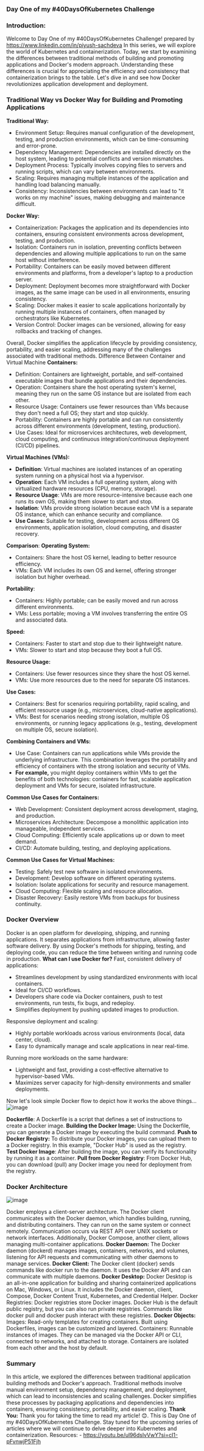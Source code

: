 ### Day One of my #40DaysOfKubernetes Challenge
### Introduction:
Welcome to Day One of my #40DaysOfKubernetes Challenge! prepared by https://www.linkedin.com/in/piyush-sachdeva In this series, we will explore the world of Kubernetes and containerization. Today, we start by examining the differences between traditional methods of building and promoting applications and Docker's modern approach. Understanding these differences is crucial for appreciating the efficiency and consistency that containerization brings to the table. Let's dive in and see how Docker revolutionizes application development and deployment.
### Traditional Way vs Docker Way for Building and Promoting Applications
**Traditional Way:**

- Environment Setup: Requires manual configuration of the development, testing, and production environments, which can be time-consuming and error-prone.
- Dependency Management: Dependencies are installed directly on the host system, leading to potential conflicts and version mismatches.
- Deployment Process: Typically involves copying files to servers and running scripts, which can vary between environments.
- Scaling: Requires managing multiple instances of the application and handling load balancing manually.
- Consistency: Inconsistencies between environments can lead to "it works on my machine" issues, making debugging and maintenance difficult.

**Docker Way:**

- Containerization: Packages the application and its dependencies into containers, ensuring consistent environments across development, testing, and production.
- Isolation: Containers run in isolation, preventing conflicts between dependencies and allowing multiple applications to run on the same host without interference.
- Portability: Containers can be easily moved between different environments and platforms, from a developer's laptop to a production server.
- Deployment: Deployment becomes more straightforward with Docker images, as the same image can be used in all environments, ensuring consistency.
- Scaling: Docker makes it easier to scale applications horizontally by running multiple instances of containers, often managed by orchestrators like Kubernetes.
- Version Control: Docker images can be versioned, allowing for easy rollbacks and tracking of changes.

Overall, Docker simplifies the application lifecycle by providing consistency, portability, and easier scaling, addressing many of the challenges associated with traditional methods.
Difference Between Container and Virtual Machine
**Containers:**

- Definition: Containers are lightweight, portable, and self-contained executable images that bundle applications and their dependencies.
- Operation: Containers share the host operating system's kernel, meaning they run on the same OS instance but are isolated from each other.
- Resource Usage: Containers use fewer resources than VMs because they don't need a full OS; they start and stop quickly.
- Portability: Containers are highly portable and can run consistently across different environments (development, testing, production).
- Use Cases: Ideal for microservices architectures, web development, cloud computing, and continuous integration/continuous deployment (CI/CD) pipelines.

**Virtual Machines (VMs):**

- **Definition**: Virtual machines are isolated instances of an operating system running on a physical host via a hypervisor.
- **Operation**: Each VM includes a full operating system, along with virtualized hardware resources (CPU, memory, storage).
- **Resource Usage**: VMs are more resource-intensive because each one runs its own OS, making them slower to start and stop.
- **Isolation**: VMs provide strong isolation because each VM is a separate OS instance, which can enhance security and compliance.
- **Use Cases:** Suitable for testing, development across different OS environments, application isolation, cloud computing, and disaster recovery.

**Comparison**:
**Operating System:**

- Containers: Share the host OS kernel, leading to better resource efficiency.
- VMs: Each VM includes its own OS and kernel, offering stronger isolation but higher overhead.

**Portability**:

- Containers: Highly portable; can be easily moved and run across different environments.
- VMs: Less portable; moving a VM involves transferring the entire OS and associated data.

**Speed:**

- Containers: Faster to start and stop due to their lightweight nature.
- VMs: Slower to start and stop because they boot a full OS.

**Resource Usage:**

- Containers: Use fewer resources since they share the host OS kernel.
- VMs: Use more resources due to the need for separate OS instances.

**Use Cases:**

- Containers: Best for scenarios requiring portability, rapid scaling, and efficient resource usage (e.g., microservices, cloud-native applications).
- VMs: Best for scenarios needing strong isolation, multiple OS environments, or running legacy applications (e.g., testing, development on multiple OS, secure isolation).

**Combining Containers and VMs:**

- Use Case: Containers can run applications while VMs provide the underlying infrastructure. This combination leverages the portability and efficiency of containers with the strong isolation and security of VMs.
-  **For example,** you might deploy containers within VMs to get the benefits of both technologies: containers for fast, scalable application deployment and VMs for secure, isolated infrastructure.

**Common Use Cases for Containers:**

- Web Development: Consistent deployment across development, staging, and production.
- Microservices Architecture: Decompose a monolithic application into manageable, independent services.
- Cloud Computing: Efficiently scale applications up or down to meet demand.
- CI/CD: Automate building, testing, and deploying applications.

**Common Use Cases for Virtual Machines:**

- Testing: Safely test new software in isolated environments.
- Development: Develop software on different operating systems.
- Isolation: Isolate applications for security and resource management.
- Cloud Computing: Flexible scaling and resource allocation.
- Disaster Recovery: Easily restore VMs from backups for business continuity.

### Docker Overview
Docker is an open platform for developing, shipping, and running applications. It separates applications from infrastructure, allowing faster software delivery. By using Docker's methods for shipping, testing, and deploying code, you can reduce the time between writing and running code in production.
**What can I use Docker for?**
Fast, consistent delivery of applications:

- Streamlines development by using standardized environments with local containers.
- Ideal for CI/CD workflows.
- Developers share code via Docker containers, push to test environments, run tests, fix bugs, and redeploy.
- Simplifies deployment by pushing updated images to production.

Responsive deployment and scaling:

- Highly portable workloads across various environments (local, data center, cloud).
- Easy to dynamically manage and scale applications in near real-time.

Running more workloads on the same hardware:

- Lightweight and fast, providing a cost-effective alternative to hypervisor-based VMs.
- Maximizes server capacity for high-density environments and smaller deployments.

Now let's look simple Docker flow to depict how it works the above things…
![image](https://github.com/user-attachments/assets/5fc25657-2fb4-4eff-aa6d-b6269b62c655)

**Dockerfile**: A Dockerfile is a script that defines a set of instructions to create a Docker image.
**Building the Docker Image:** Using the Dockerfile, you can generate a Docker image by executing the build command.
**Push to Docker Registry:** To distribute your Docker images, you can upload them to a Docker registry. In this example, "Docker Hub" is used as the registry.
**Test Docker Image**: After building the image, you can verify its functionality by running it as a container.
**Pull from Docker Registry**: From Docker Hub, you can download (pull) any Docker image you need for deployment from the registry.

### Docker Architecture
![image](https://github.com/user-attachments/assets/31c6ae8a-36c9-4d61-bfb9-512e736f38f6)

Docker employs a client-server architecture. The Docker client communicates with the Docker daemon, which handles building, running, and distributing containers. They can run on the same system or connect remotely. Communication occurs via REST API over UNIX sockets or network interfaces. Additionally, Docker Compose, another client, allows managing multi-container applications.
**Docker Daemon:** The Docker daemon (dockerd) manages images, containers, networks, and volumes, listening for API requests and communicating with other daemons to manage services.
**Docker Client:** The Docker client (docker) sends commands like docker run to the daemon. It uses the Docker API and can communicate with multiple daemons.
**Docker Desktop:** Docker Desktop is an all-in-one application for building and sharing containerized applications on Mac, Windows, or Linux. It includes the Docker daemon, client, Compose, Docker Content Trust, Kubernetes, and Credential Helper.
Docker Registries: Docker registries store Docker images. Docker Hub is the default public registry, but you can also run private registries. Commands like docker pull and docker push interact with these registries.
**Docker Objects:**
Images: Read-only templates for creating containers. Built using Dockerfiles, images can be customized and layered.
Containers: Runnable instances of images. They can be managed via the Docker API or CLI, connected to networks, and attached to storage. Containers are isolated from each other and the host by default.

### Summary
In this article, we explored the differences between traditional application building methods and Docker's approach. Traditional methods involve manual environment setup, dependency management, and deployment, which can lead to inconsistencies and scaling challenges. Docker simplifies these processes by packaging applications and dependencies into containers, ensuring consistency, portability, and easier scaling.
**Thank You:**
Thank you for taking the time to read my article! 😊. This is Day One of my #40DaysOfKubernetes Challenge. Stay tuned for the upcoming series of articles where we will continue to delve deeper into Kubernetes and containerization.
Resources: - https://youtu.be/ul96dslvVwY?si=cI1-pFvnwjP51Fjh
